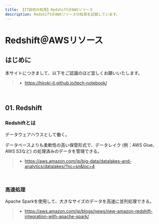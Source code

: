 ```yaml
---
title: 【IT技術の知見】Redshift＠AWSリソース
description: Redshift＠AWSリソースの知見を記録しています。
---
```


# Redshift＠AWSリソース

## はじめに

本サイトにつきまして、以下をご認識のほど宜しくお願いいたします。

> - https://hiroki-it.github.io/tech-notebook/

<br>

## 01. Redshift

### Redshiftとは

データウェアハウスとして働く。

データベースよりも柔軟性の高い保管形式で、データレイク (例：AWS Glue、AWS S3など) の処理済みのデータを管理できる。

> - https://aws.amazon.com/jp/big-data/datalakes-and-analytics/datalakes/?nc=sn&loc=4

<br>

### 高速処理

Apache Sparkを使用して、大きなサイズのデータを高速に並列処理できる。

> - https://aws.amazon.com/jp/blogs/news/new-amazon-redshift-integration-with-apache-spark/

<br>
